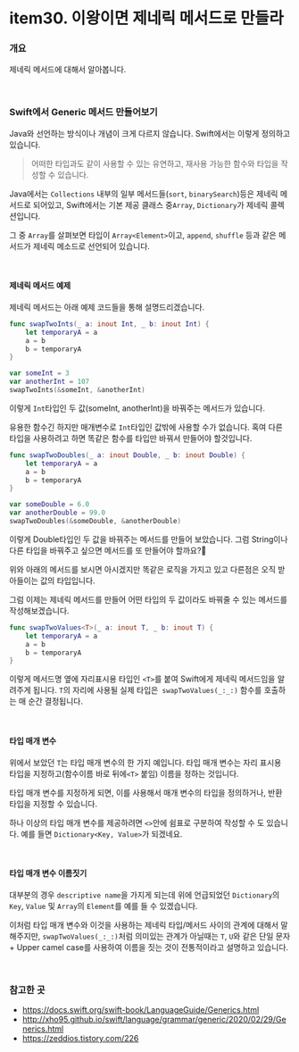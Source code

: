 # item30. 이왕이면 제네릭 메서드로 만들라

### 개요 
제네릭 메서드에 대해서 알아봅니다.

<br>

### Swift에서 Generic 메서드 만들어보기
Java와 선언하는 방식이나 개념이 크게 다르지 않습니다.
Swift에서는 이렇게 정의하고 있습니다.
> 어떠한 타입과도 같이 사용할 수 있는 유연하고, 재사용 가능한 함수와 타입을 작성할 수 있습니다.

Java에서는 `Collections` 내부의 일부 메서드들(`sort`, `binarySearch`)등은 제네릭 메서드로 되어있고, Swift에서는 기본 제공 클래스 중`Array`, `Dictionary`가 제네릭 콜렉션입니다. 

그 중 `Array`를 살펴보면 타입이 `Array<Element>`이고, `append`, `shuffle` 등과 같은 메서드가 제네릭 메소드로 선언되어 있습니다. 

<br>

#### 제네릭 메서드 예제
제네릭 메서드는 아래 예제 코드들을 통해 설명드리겠습니다.

```swift
func swapTwoInts(_ a: inout Int, _ b: inout Int) {
    let temporaryA = a
    a = b
    b = temporaryA
}

var someInt = 3
var anotherInt = 107
swapTwoInts(&someInt, &anotherInt)
```
이렇게 `Int`타입인 두 값(someInt, anotherInt)을 바꿔주는 메서드가 있습니다.

유용한 함수긴 하지만 매개변수로 `Int`타입인 값밖에 사용할 수가 없습니다. 혹여 다른 타입을 사용하려고 하면 똑같은 함수를 타입만 바꿔서 만들어야 할것입니다.

```swift
func swapTwoDoubles(_ a: inout Double, _ b: inout Double) {
    let temporaryA = a
    a = b
    b = temporaryA
}

var someDouble = 6.0
var anotherDouble = 99.0
swapTwoDoubles(&someDouble, &anotherDouble)
```

이렇게 Double타입인 두 값을 바꿔주는 메서드를 만들어 보았습니다.
그럼 String이나 다른 타입을 바꿔주고 싶으면 메서드를 또 만들어야 할까요?🧐

위와 아래의 메서드를 보시면 아시겠지만 똑같은 로직을 가지고 있고 다른점은 오직 받아들이는 값의 타입입니다.

그럼 이제는 제네릭 메서드를 만들어 어떤 타입의 두 값이라도 바꿔줄 수 있는 메서드를 작성해보겠습니다.

```swift
func swapTwoValues<T>(_ a: inout T, _ b: inout T) {
    let temporaryA = a
    a = b
    b = temporaryA
}
```

이렇게 메서드명 옆에 자리표시용 타입인 `<T>`를 붙여 Swift에게 제네릭 메서드임을 알려주게 됩니다.
`T`의 자리에 사용될 실제 타입은` swapTwoValues(_:_:)` 함수를 호출하는 매 순간 결정됩니다.

<br>

#### 타입 매개 변수
위에서 보았던 `T`는 타입 매개 변수의 한 가지 예입니다.
타입 매개 변수는 자리 표시용 타입을 지정하고(함수이름 바로 뒤에`<T>` 붙임) 이름을 정하는 것입니다.

타입 매개 변수를 지정하게 되면, 이를 사용해서 매개 변수의 타입을 정의하거나, 반환 타입을 지정할 수 있습니다.

하나 이상의 타입 매개 변수를 제공하려면 `<>`안에 쉼표로 구분하여 작성할 수 도 있습니다.
예를 들면 `Dictionary<Key, Value>`가 되겠네요.

<br>

#### 타입 매개 변수 이름짓기
대부분의 경우 `descriptive name`을 가지게 되는데 위에 언급되었던 `Dictionary`의 `Key`, `Value` 및 `Array`의 `Element`를 예를 들 수 있겠습니다.

이처럼 타입 매개 변수와 이것을 사용하는 제네릭 타입/메서드 사이의 관계에 대해서 말해주지만, `swapTwoValues(_:_:)`처럼 의미있는 관계가 아닐때는 `T`, `U`와 같은 단일 문자 + Upper camel case를 사용하여 이름을 짓는 것이 전통적이라고 설명하고 있습니다.

<br>

### 참고한 곳
- https://docs.swift.org/swift-book/LanguageGuide/Generics.html
- http://xho95.github.io/swift/language/grammar/generic/2020/02/29/Generics.html
- https://zeddios.tistory.com/226
